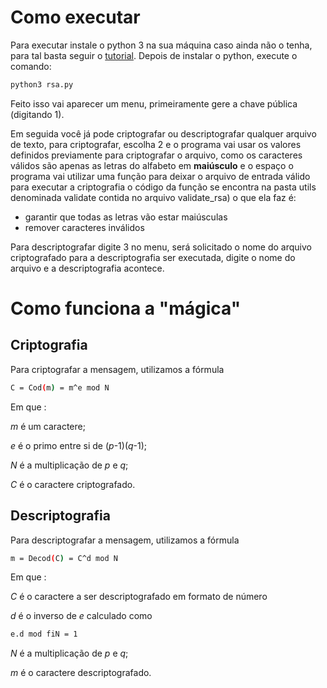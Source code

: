 # Como executar

Para executar instale o python 3 na sua máquina caso ainda não o tenha, para tal basta seguir o [tutorial](https://docs.aws.amazon.com/pt_br/cli/latest/userguide/install-linux-python.html).
Depois de instalar o python, execute o comando: 
```sh
python3 rsa.py
```
Feito isso vai aparecer um menu, primeiramente gere a chave pública (digitando 1).

Em seguida você já pode criptografar ou descriptografar qualquer arquivo de texto, para criptografar, escolha 2 e o programa vai usar os valores definidos previamente para criptografar o arquivo, como os caracteres válidos são apenas as letras do alfabeto em __maiúsculo__ e o espaço o programa vai utilizar uma função para deixar o arquivo de entrada válido para executar a criptografia o código da função se encontra na pasta utils denominada validate contida no arquivo validate_rsa) o que ela faz é:
  - garantir que todas as letras vão estar maiúsculas
  - remover caracteres inválidos

Para descriptografar digite 3 no menu, será solicitado o nome do arquivo criptografado para a descriptografia ser executada, digite o nome do arquivo e a descriptografia acontece.

# Como funciona a "mágica"

## Criptografia
  Para criptografar a mensagem, utilizamos a fórmula
  ```sh
  C = Cod(m) = m^e mod N
  ```
  Em que :
  
   _m_ é um caractere;
    
   _e_ é o primo entre si de (_p_-1)(_q_-1);
    
   _N_ é a multiplicação de _p_ e _q_;
   
   _C_ é o caractere criptografado.
   
## Descriptografia
   Para descriptografar a mensagem, utilizamos a fórmula
  ```sh
  m = Decod(C) = C^d mod N
  ```
  Em que :
  
   _C_ é o caractere a ser descriptografado em formato de número
   
   _d_ é o inverso de _e_ calculado como     
  ```sh
  e.d mod fiN = 1
  ```
   _N_ é a multiplicação de _p_ e _q_;
   
   _m_ é o caractere descriptografado.
    
